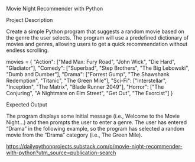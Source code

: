 Movie Night Recommender with Python

Project Description

Create a simple Python program that suggests a random movie based on the genre the user selects. The program will use a predefined dictionary of movies and genres, allowing users to get a quick recommendation without endless scrolling.

movies = {
    "Action": ["Mad Max: Fury Road", "John Wick", "Die Hard", "Gladiator"],
    "Comedy": ["Superbad", "Step Brothers", "The Big Lebowski", "Dumb and Dumber"],
    "Drama": ["Forrest Gump", "The Shawshank Redemption", "Titanic", "The Green Mile"],
    "Sci-Fi": ["Interstellar", "Inception", "The Matrix", "Blade Runner 2049"],
    "Horror": ["The Conjuring", "A Nightmare on Elm Street", "Get Out", "The Exorcist"]
}

Expected Output

The program displays some initial message (i.e., Welcome to the Movie Night…) and then prompts the user to enter a genre. The user has entered “Drama” in the following example, so the program has selected a random movie from the “Drama” category (i.e., The Green Mile).

https://dailypythonprojects.substack.com/p/movie-night-recommender-with-python?utm_source=publication-search
